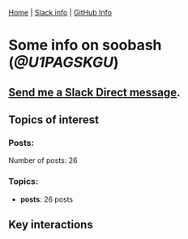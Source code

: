 [Home](https://kelu124.github.io/echommunity/) | [Slack info](https://kelu124.github.io/echommunity/) | [GitHub Info](https://kelu124.github.io/echommunity/github.html)

# Some info on __soobash__ (_@U1PAGSKGU_)


## [Send me a Slack Direct message](https://echopen.slack.com/messages/@soobash/).

## Topics of interest

### Posts: 

Number of posts: 26

### Topics:

* __posts__: 26 posts

## Key interactions 

